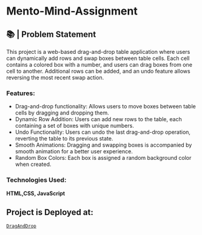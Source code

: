 # Mento-Mind-Assignment
## 📚 | Problem Statement
This project is a web-based drag-and-drop table application where users can dynamically add rows and swap boxes between table cells. Each cell contains a colored box with a number, and users can drag boxes from one cell to another. Additional rows can be added, and an undo feature allows reversing the most recent swap action.

### Features:
- Drag-and-drop functionality: Allows users to move boxes between table cells by dragging and dropping them.
- Dynamic Row Addition: Users can add new rows to the table, each containing a set of boxes with unique numbers.
- Undo Functionality: Users can undo the last drag-and-drop operation, reverting the table to its previous state.
- Smooth Animations: Dragging and swapping boxes is accompanied by smooth animation for a better user experience.
- Random Box Colors: Each box is assigned a random background color when created.
### Technologies Used:
**HTML,CSS, JavaScript**

## Project is Deployed at:
[`DragAndDrop` ](http://20.244.93.34:8081/api-docs/](https://mento-mind-assignment.vercel.app/))
